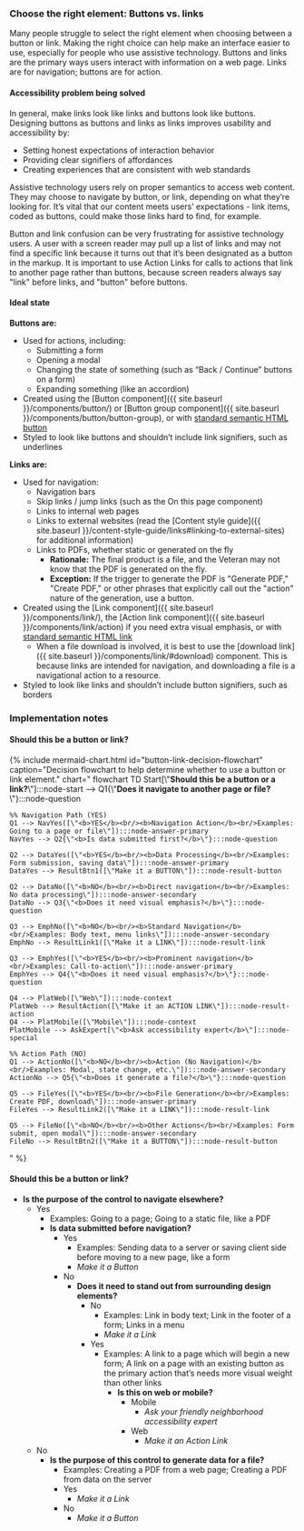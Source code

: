 ### Choose the right element: Buttons vs. links

Many people struggle to select the right element when choosing between a button or link. Making the right choice can help make an interface easier to use, especially for people who use assistive technology. Buttons and links are the primary ways users interact with information on a web page. Links are for navigation; buttons are for action.

#### Accessibility problem being solved

In general, make links look like links and buttons look like buttons. Designing buttons as buttons and links as links improves usability and accessibility by:

* Setting honest expectations of interaction behavior
* Providing clear signifiers of affordances
* Creating experiences that are consistent with web standards

Assistive technology users rely on proper semantics to access web content. They may choose to navigate by button, or link, depending on what they’re looking for. It’s vital that our content meets users’ expectations - link items, coded as buttons, could make those links hard to find, for example.

Button and link confusion can be very frustrating for assistive technology users. A user with a screen reader may pull up a list of links and may not find a specific link because it turns out that it’s been designated as a button in the markup. It is important to use Action Links for calls to actions that link to another page rather than buttons, because screen readers always say "link" before links, and "button" before buttons.

#### Ideal state

**Buttons are:**

* Used for actions, including:
    * Submitting a form
    * Opening a modal
    * Changing the state of something (such as “Back / Continue” buttons on a form)
    * Expanding something (like an accordion)
* Created using the [Button component]({{ site.baseurl }}/components/button/) or [Button group component]({{ site.baseurl }}/components/button/button-group), or with [standard semantic HTML button](https://developer.mozilla.org/en-US/docs/Web/HTML/Element/button)
* Styled to look like buttons and shouldn’t include link signifiers, such as underlines

**Links are:**

* Used for navigation:
    * Navigation bars
    * Skip links / jump links (such as the On this page component)
    * Links to internal web pages
    * Links to external websites (read the [Content style guide]({{ site.baseurl }}/content-style-guide/links#linking-to-external-sites) for additional information)
    * Links to PDFs, whether static or generated on the fly
        *  **Rationale:** The final product is a file, and the Veteran may not know that the PDF is generated on the fly.
        *  **Exception:** If the trigger to generate the PDF is "Generate PDF," "Create PDF," or other phrases that explicitly call out the "action" nature of the generation, use a button.
* Created using the [Link component]({{ site.baseurl }}/components/link/), the [Action link component]({{ site.baseurl }}/components/link/action) if you need extra visual emphasis, or with [standard semantic HTML link](https://developer.mozilla.org/en-US/docs/Web/HTML/Element/a)
  * When a file download is involved, it is best to use the [download link]({{ site.baseurl }}/components/link/#download) component. This is because links are intended for navigation, and downloading a file is a navigational action to a resource.
* Styled to look like links and shouldn’t include button signifiers, such as borders

### Implementation notes

<div class="mermaid-comparison">
  <h4 class="mermaid-comparison__title">Should this be a button or link?</h4>
  {% include mermaid-chart.html 
     id="button-link-decision-flowchart" 
     caption="Decision flowchart to help determine whether to use a button or link element."
     chart="
flowchart TD
    Start[\"<b>Should this be a button or a link?</b>\"]:::node-start --> Q1{\"<b>Does it navigate to another page or file?</b>\"}:::node-question
    
    %% Navigation Path (YES)
    Q1 --> NavYes([\"<b>YES</b><br/><b>Navigation Action</b><br/>Examples: Going to a page or file\"]):::node-answer-primary
    NavYes --> Q2{\"<b>Is data submitted first?</b>\"}:::node-question
    
    Q2 --> DataYes([\"<b>YES</b><br/><b>Data Processing</b><br/>Examples: Form submission, saving data\"]):::node-answer-primary
    DataYes --> ResultBtn1([\"Make it a BUTTON\"]):::node-result-button
    
    Q2 --> DataNo([\"<b>NO</b><br/><b>Direct navigation</b><br/>Examples: No data processing\"]):::node-answer-secondary
    DataNo --> Q3{\"<b>Does it need visual emphasis?</b>\"}:::node-question
    
    Q3 --> EmphNo([\"<b>NO</b><br/><b>Standard Navigation</b><br/>Examples: Body text, menu links\"]):::node-answer-secondary
    EmphNo --> ResultLink1([\"Make it a LINK\"]):::node-result-link
    
    Q3 --> EmphYes([\"<b>YES</b><br/><b>Prominent navigation</b><br/>Examples: Call-to-action\"]):::node-answer-primary
    EmphYes --> Q4{\"<b>Does it need visual emphasis?</b>\"}:::node-question
    
    Q4 --> PlatWeb([\"Web\"]):::node-context
    PlatWeb --> ResultAction([\"Make it an ACTION LINK\"]):::node-result-action
    Q4 --> PlatMobile([\"Mobile\"]):::node-context
    PlatMobile --> AskExpert[\"<b>Ask accessibility expert</b>\"]:::node-special
    
    %% Action Path (NO)
    Q1 --> ActionNo([\"<b>NO</b><br/><b>Action (No Navigation)</b><br/>Examples: Modal, state change, etc.\"]):::node-answer-secondary
    ActionNo --> Q5{\"<b>Does it generate a file?</b>\"}:::node-question
    
    Q5 --> FileYes([\"<b>YES</b><br/><b>File Generation</b><br/>Examples: Create PDF, download\"]):::node-answer-primary
    FileYes --> ResultLink2([\"Make it a LINK\"]):::node-result-link
    
    Q5 --> FileNo([\"<b>NO</b><br/><b>Other Actions</b><br/>Examples: Form submit, open modal\"]):::node-answer-secondary
    FileNo --> ResultBtn2([\"Make it a BUTTON\"]):::node-result-button
" %}
</div>

#### Should this be a button or link?

* **Is the purpose of the control to navigate elsewhere?**
    * Yes
      * Examples: Going to a page; Going to a static file, like a PDF
      * **Is data submitted before navigation?**
        * Yes
          * Examples: Sending data to a server or saving client side before moving to a new page, like a form
          * _Make it a Button_
        * No
          * **Does it need to stand out from surrounding design elements?**
            * No
              * Examples: Link in body text; Link in the footer of a form; Links in a menu
              * _Make it a Link_
            * Yes
              * Examples: A link to a page which will begin a new form; A link on a page with an existing button as the primary action that’s needs more visual weight than other links
                * **Is this on web or mobile?**
                  * Mobile
                    * _Ask your friendly neighborhood accessibility expert_
                  * Web
                    * _Make it an Action Link_
    * No
      * **Is the purpose of this control to generate data for a file?**
        * Examples: Creating a PDF from a web page; Creating a PDF from data on the server
        * Yes
          * _Make it a Link_
        * No
          * _Make it a Button_
